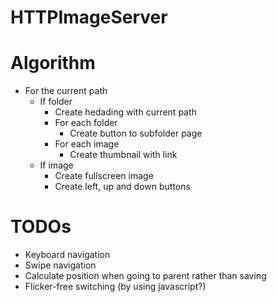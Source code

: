 # HTTPImageServer

# Algorithm

- For the current path
    - If folder
        - Create hedading with current path
        - For each folder
            - Create button to subfolder page
        - For each image
            - Create thumbnail with link
    - If image
        - Create fullscreen image
        - Create left, up and down buttons

# TODOs

- Keyboard navigation
- Swipe navigation
- Calculate position when going to parent rather than saving
- Flicker-free switching (by using javascript?)
